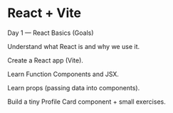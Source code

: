 # React + Vite

Day 1 — React Basics (Goals)

Understand what React is and why we use it.

Create a React app (Vite).

Learn Function Components and JSX.

Learn props (passing data into components).

Build a tiny Profile Card component + small exercises.
